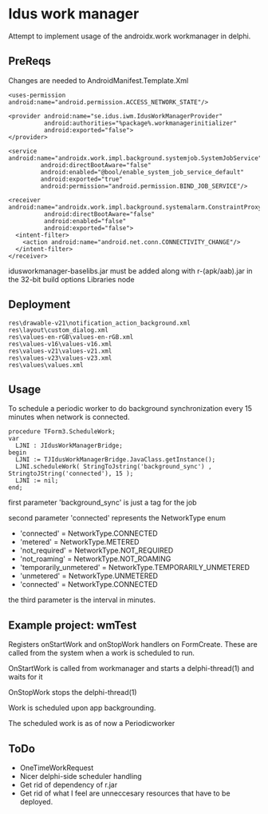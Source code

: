 # Idus work manager
Attempt to implement usage of the androidx.work workmanager in delphi.

## PreReqs
Changes are needed to AndroidManifest.Template.Xml

```
<uses-permission android:name="android.permission.ACCESS_NETWORK_STATE"/>

<provider android:name="se.idus.iwm.IdusWorkManagerProvider"
          android:authorities="%package%.workmanagerinitializer"
          android:exported="false">
</provider>

<service android:name="androidx.work.impl.background.systemjob.SystemJobService"
         android:directBootAware="false"
         android:enabled="@bool/enable_system_job_service_default"
         android:exported="true"
         android:permission="android.permission.BIND_JOB_SERVICE"/>

<receiver android:name="androidx.work.impl.background.systemalarm.ConstraintProxy$NetworkStateProxy"
          android:directBootAware="false"
          android:enabled="false"
          android:exported="false">
  <intent-filter>
    <action android:name="android.net.conn.CONNECTIVITY_CHANGE"/>
  </intent-filter>
</receiver>
```

idusworkmanager-baselibs.jar must be added along with r-(apk/aab).jar in the 32-bit build options Libraries node

## Deployment 
```
res\drawable-v21\notification_action_background.xml
res\layout\custom_dialog.xml
res\values-en-rGB\values-en-rGB.xml
res\values-v16\values-v16.xml
res\values-v21\values-v21.xml
res\values-v23\values-v23.xml
res\values\values.xml
```

## Usage

To schedule a periodic worker to do background synchronization every 15 minutes when network is connected.

```
procedure TForm3.ScheduleWork;
var
  LJNI : JIdusWorkManagerBridge;
begin
  LJNI := TJIdusWorkManagerBridge.JavaClass.getInstance();
  LJNI.scheduleWork( StringToJstring('background_sync') , StringtoJString('connected'), 15 );
  LJNI := nil;
end;
```

first parameter 'background_sync' is just a tag for the job

second parameter 'connected' represents the NetworkType enum

- 'connected' = NetworkType.CONNECTED
- 'metered' = NetworkType.METERED
- 'not_required' = NetworkType.NOT_REQUIRED
- 'not_roaming' = NetworkType.NOT_ROAMING
- 'temporarily_unmetered' = NetworkType.TEMPORARILY_UNMETERED
- 'unmetered' = NetworkType.UNMETERED
- 'connected' = NetworkType.CONNECTED

the third parameter is the interval in minutes.

## Example project: wmTest

Registers onStartWork and onStopWork handlers on FormCreate. These are called from the system when a work is scheduled to run.

OnStartWork is called from workmanager and starts a delphi-thread(1) and waits for it

OnStopWork stops the delphi-thread(1) 

Work is scheduled upon app backgrounding.

The scheduled work is as of now a Periodicworker

## ToDo

- OneTimeWorkRequest
- Nicer delphi-side scheduler handling
- Get rid of dependency of r.jar
- Get rid of what I feel are unneccesary resources that have to be deployed.


